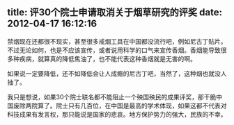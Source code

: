 title: 评30个院士申请取消关于烟草研究的评奖
date: 2012-04-17 16:12:16
---

禁烟现在还都很不现实，甚至很多戒烟工具在中国都没流行吧，例如尼古丁贴片。不过无论如何，也是不应该宣传，或者说用科学的口气来宣传香烟。香烟能导致很多种疾病，就算真的降低焦油了，也不能代表这种香烟就是无害的啊。

如果说一定要降低，还不如降低会让人成瘾的尼古丁吧，当然了，这种烟也就没人抽了。

我只是想说，如果30个院士联名都不能阻止一个殃国殃民的成果评奖，那干脆中国废除两院算了。院士只有几百位，在中国是最高的学术体现，如果这都不代表对科技成果有发言权，那只能说是国家的悲哀。地方保护势力的强大，民族的不幸。